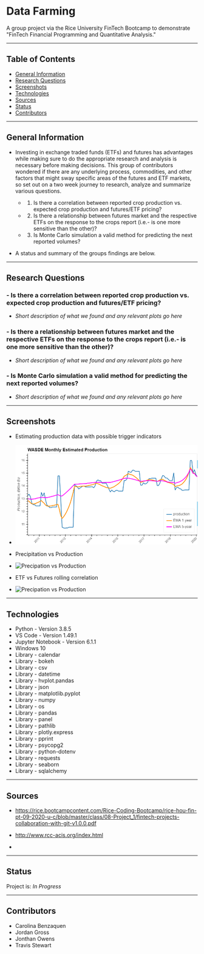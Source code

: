 # **Data Farming**
A group project via the Rice University FinTech Bootcamp to demonstrate "FinTech Financial Programming and Quantitative Analysis."

---

## **Table of Contents**
* [General Information](#general-info)
* [Research Questions](#research-questions)
* [Screenshots](#screenshots)
* [Technologies](#technologies)
* [Sources](#sources)
* [Status](#status)
* [Contributors](#contributors)

---

## **General Information**

- Investing in exchange traded funds (ETFs) and futures has advantages while making sure to do the appropriate research and analysis is necessary before making decisions.  This group of contributors wondered if there are any underlying process, commodities, and other factors that might sway specific areas of the futures and ETF markets, so set out on a two week journey to research, analyze and summarize various questions.

    - 1. Is there a correlation between reported crop production vs. expected crop production and futures/ETF pricing?

    - 2. Is there a relationship between futures market and the respective ETFs on the response to the crops report (i.e.- is one more sensitive than the other)?

    - 3. Is Monte Carlo simulation a valid method for predicting the next reported volumes?

- A status and summary of the groups findings are below.

---

## **Research Questions**

### - Is there a correlation between reported crop production vs. expected crop production and futures/ETF pricing?

- _Short description of what we found and any relevant plots go here_

### - Is there a relationship between futures market and the respective ETFs on the response to the crops report (i.e.- is one more sensitive than the other)?

- _Short description of what we found and any relevant plots go here_

### - Is Monte Carlo simulation a valid method for predicting the next reported volumes?

- _Short description of what we found and any relevant plots go here_

---

## Screenshots

* Estimating production data with possible trigger indicators

* ![Monthly WASD Moving Average Report](./images/wasde_monthly_ma.png)

* Precipitation vs Production

* ![Precipation vs Production](./images/)

* ETF vs Futures rolling correlation

* ![Precipation vs Production](./images/)

---

## **Technologies**

* Python - Version 3.8.5
* VS Code - Version 1.49.1
* Jupyter Notebook - Version 6.1.1
* Windows 10
* Library - calendar
* Library - bokeh
* Library - csv
* Library - datetime
* Library - hvplot.pandas
* Library - json
* Library - matplotlib.pyplot
* Library - numpy
* Library - os
* Library - pandas
* Library - panel
* Library - pathlib
* Library - plotly.express
* Library - pprint
* Library - psycopg2
* Library - python-dotenv
* Library - requests
* Library - seaborn
* Library - sqlalchemy

---

## **Sources**

- https://rice.bootcampcontent.com/Rice-Coding-Bootcamp/rice-hou-fin-pt-09-2020-u-c/blob/master/class/08-Project_1/fintech-projects-collaboration-with-git-v1.0.0.pdf

- http://www.rcc-acis.org/index.html

- 

---

## **Status**

Project is: _In Progress_

---

## **Contributors**

- Carolina Benzaquen
- Jordan Gross
- Jonthan Owens
- Travis Stewart
